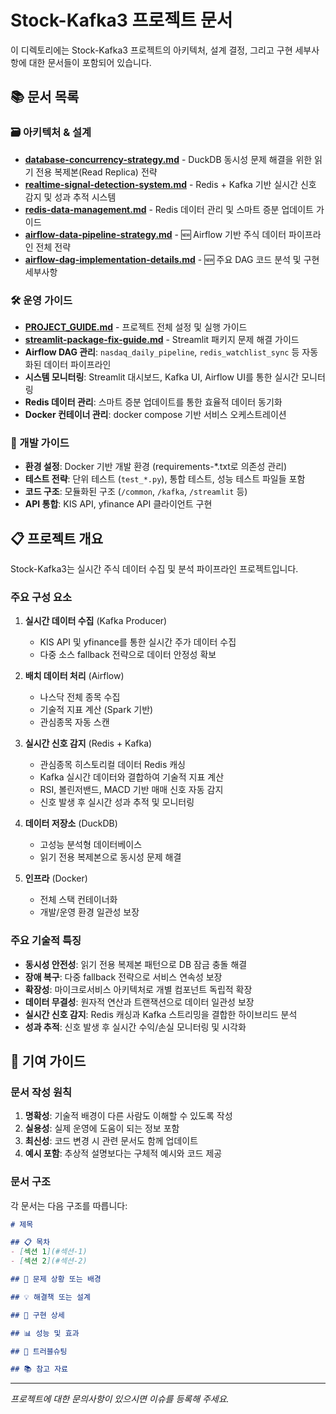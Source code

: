 # Stock-Kafka3 프로젝트 문서

이 디렉토리에는 Stock-Kafka3 프로젝트의 아키텍처, 설계 결정, 그리고 구현 세부사항에 대한 문서들이 포함되어 있습니다.

## 📚 문서 목록

### 🗃️ 아키텍처 & 설계

- **[database-concurrency-strategy.md](./database-concurrency-strategy.md)** - DuckDB 동시성 문제 해결을 위한 읽기 전용 복제본(Read Replica) 전략
- **[realtime-signal-detection-system.md](./realtime-signal-detection-system.md)** - Redis + Kafka 기반 실시간 신호 감지 및 성과 추적 시스템
- **[redis-data-management.md](./redis-data-management.md)** - Redis 데이터 관리 및 스마트 증분 업데이트 가이드
- **[airflow-data-pipeline-strategy.md](./airflow-data-pipeline-strategy.md)** - 🆕 Airflow 기반 주식 데이터 파이프라인 전체 전략
- **[airflow-dag-implementation-details.md](./airflow-dag-implementation-details.md)** - 🆕 주요 DAG 코드 분석 및 구현 세부사항

### 🛠️ 운영 가이드

- **[PROJECT_GUIDE.md](./PROJECT_GUIDE.md)** - 프로젝트 전체 설정 및 실행 가이드
- **[streamlit-package-fix-guide.md](./streamlit-package-fix-guide.md)** - Streamlit 패키지 문제 해결 가이드
- **Airflow DAG 관리**: `nasdaq_daily_pipeline`, `redis_watchlist_sync` 등 자동화된 데이터 파이프라인
- **시스템 모니터링**: Streamlit 대시보드, Kafka UI, Airflow UI를 통한 실시간 모니터링
- **Redis 데이터 관리**: 스마트 증분 업데이트를 통한 효율적 데이터 동기화
- **Docker 컨테이너 관리**: docker compose 기반 서비스 오케스트레이션

### 🔧 개발 가이드

- **환경 설정**: Docker 기반 개발 환경 (requirements-*.txt로 의존성 관리)
- **테스트 전략**: 단위 테스트 (`test_*.py`), 통합 테스트, 성능 테스트 파일들 포함
- **코드 구조**: 모듈화된 구조 (`/common`, `/kafka`, `/streamlit` 등)
- **API 통합**: KIS API, yfinance API 클라이언트 구현

## 📋 프로젝트 개요

Stock-Kafka3는 실시간 주식 데이터 수집 및 분석 파이프라인 프로젝트입니다.

### 주요 구성 요소

1. **실시간 데이터 수집** (Kafka Producer)
   - KIS API 및 yfinance를 통한 실시간 주가 데이터 수집
   - 다중 소스 fallback 전략으로 데이터 안정성 확보

2. **배치 데이터 처리** (Airflow)
   - 나스닥 전체 종목 수집
   - 기술적 지표 계산 (Spark 기반)
   - 관심종목 자동 스캔

3. **실시간 신호 감지** (Redis + Kafka)
   - 관심종목 히스토리컬 데이터 Redis 캐싱
   - Kafka 실시간 데이터와 결합하여 기술적 지표 계산
   - RSI, 볼린저밴드, MACD 기반 매매 신호 자동 감지
   - 신호 발생 후 실시간 성과 추적 및 모니터링

4. **데이터 저장소** (DuckDB)
   - 고성능 분석형 데이터베이스
   - 읽기 전용 복제본으로 동시성 문제 해결

5. **인프라** (Docker)
   - 전체 스택 컨테이너화
   - 개발/운영 환경 일관성 보장

### 주요 기술적 특징

- **동시성 안전성**: 읽기 전용 복제본 패턴으로 DB 잠금 충돌 해결
- **장애 복구**: 다중 fallback 전략으로 서비스 연속성 보장
- **확장성**: 마이크로서비스 아키텍처로 개별 컴포넌트 독립적 확장
- **데이터 무결성**: 원자적 연산과 트랜잭션으로 데이터 일관성 보장
- **실시간 신호 감지**: Redis 캐싱과 Kafka 스트리밍을 결합한 하이브리드 분석
- **성과 추적**: 신호 발생 후 실시간 수익/손실 모니터링 및 시각화

## 🤝 기여 가이드

### 문서 작성 원칙

1. **명확성**: 기술적 배경이 다른 사람도 이해할 수 있도록 작성
2. **실용성**: 실제 운영에 도움이 되는 정보 포함
3. **최신성**: 코드 변경 시 관련 문서도 함께 업데이트
4. **예시 포함**: 추상적 설명보다는 구체적 예시와 코드 제공

### 문서 구조

각 문서는 다음 구조를 따릅니다:

```markdown
# 제목

## 📋 목차
- [섹션 1](#섹션-1)
- [섹션 2](#섹션-2)

## 🚨 문제 상황 또는 배경

## 💡 해결책 또는 설계

## 🔧 구현 상세

## 📊 성능 및 효과

## 🔧 트러블슈팅

## 📚 참고 자료
```

---

*프로젝트에 대한 문의사항이 있으시면 이슈를 등록해 주세요.*
